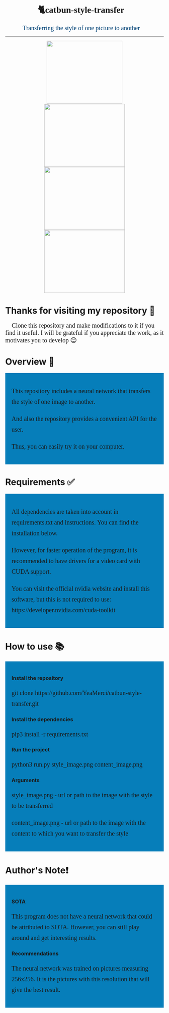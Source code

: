 
<h1 style="font-family:verdana;"> <center>🐈catbun-style-transfer🍰</center> </h1>
<p><center style="color:#004175; font-family:cursive; font-size:20px;">Transferring the style of one picture to another 🌊</center></p>

***

<center><img src='https://i.ibb.co/HVJDSV8/girl.png' height=200px width=240></center>
<center><img src='https://i.ibb.co/28PysQ8/cat-girl.png' height=200px width=256px></center>
<center><img src='https://i.ibb.co/bL5M4Fc/styled-girl.png' height=200px width=256px></center>
<center><img src='https://i.ibb.co/rm5zx0z/styled-girl-2.png' height=200px width=256px></center>



# Thanks for visiting my repository 👋
<div class="alert alert-block alert-info" style="font-size:20px; font-family:verdana;">
    📌 Clone this repository and make modifications to it if you find it useful. I will be grateful if you appreciate the work, as it motivates you to develop 😊
</div>
  
# Overview 🧪
<div style="background-color:#067eba; padding: 20px;">
<p style="font-size:20px; font-family:verdana; line-height: 1.7em">This repository includes a neural network that transfers the style of one image to another.</p>
<p style="font-size:20px; font-family:verdana; line-height: 1.7em"> And also the repository provides a convenient API for the user.</p>
<p style="font-size:20px; font-family:verdana; line-height: 1.7em">Thus, you can easily try it on your computer.</p>
</div>
 
# Requirements ✅
<div style="background-color:#067eba; padding: 20px;">
<p style="font-size:20px; font-family:verdana; line-height: 1.7em">All dependencies are taken into account in requirements.txt and instructions. You can find the installation below.</p>
<p style="font-size:20px; font-family:verdana; line-height: 1.7em"> However, for faster operation of the program, it is recommended to have drivers for a video card with CUDA support.</p>
<p style="font-size:20px; font-family:verdana; line-height: 1.7em"> You can visit the official nvidia website and install this software, but this is not required to use: https://developer.nvidia.com/cuda-toolkit</p>
</div>

# How to use 📚
<div style="background-color:#067eba; padding: 20px;">

### Install the repository
<p style="font-size:20px; font-family:verdana; line-height: 1.7em"> git clone https://github.com/YeaMerci/catbun-style-transfer.git</p>

### Install the dependencies
<p style="font-size:20px; font-family:verdana; line-height: 1.7em"> pip3 install -r requirements.txt</p>

### Run the project
<p style="font-size:20px; font-family:verdana; line-height: 1.7em"> python3 run.py style_image.png content_image.png</p>

### Arguments 
<p style="font-size:20px; font-family:verdana; line-height: 1.7em"> style_image.png - url or path to the image with the style to be transferred</p>
	
<p style="font-size:20px; font-family:verdana; line-height: 1.7em"> content_image.png - url or path to the image with the content to which you want to transfer the style</p>
</div>

# Author's Note❗
<div style="background-color:#067eba; padding: 20px;">

### SOTA
<p style="font-size:20px; font-family:verdana; line-height: 1.7em">This program does not have a neural network that could be attributed to SOTA. However, you can still play around and get interesting results.</p>

### Recommendations
<p style="font-size:20px; font-family:verdana; line-height: 1.7em">The neural network was trained on pictures measuring 256x256. It is the pictures with this resolution that will give the best result. </p>
</div>